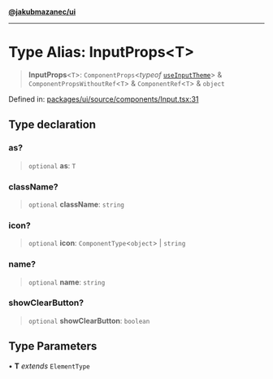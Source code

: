 [**@jakubmazanec/ui**](../README.md)

---

# Type Alias: InputProps\<T\>

> **InputProps**\<`T`\>: `ComponentProps`\<_typeof_
> [`useInputTheme`](../functions/useInputTheme.md)\> & `ComponentPropsWithoutRef`\<`T`\> &
> `ComponentRef`\<`T`\> & `object`

Defined in:
[packages/ui/source/components/Input.tsx:31](https://github.com/jakubmazanec/tools/blob/b70ba93afff7f67760159378262d2c0b19cfed9e/packages/ui/source/components/Input.tsx#L31)

## Type declaration

### as?

> `optional` **as**: `T`

### className?

> `optional` **className**: `string`

### icon?

> `optional` **icon**: `ComponentType`\<`object`\> \| `string`

### name?

> `optional` **name**: `string`

### showClearButton?

> `optional` **showClearButton**: `boolean`

## Type Parameters

• **T** _extends_ `ElementType`
